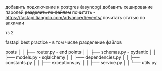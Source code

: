 добавить подключение к postgres (asyncpg)
добавить хеширование паролей
~~разделить по файлам~~
почитать - https://fastapi.tiangolo.com/advanced/events/
почитать статью по алхимии

тз 2



fastapi best practice - в том числе разделение файлов  

posts
│   │   ├── router.py  - end points
│   │   ├── schemas.py - pydantic
│   │   ├── models.py  - sqlalchemy
│   │   ├── dependencies.py
│   │   ├── constants.py
│   │   ├── exceptions.py
│   │   ├── service.py
│   │   └── utils.py